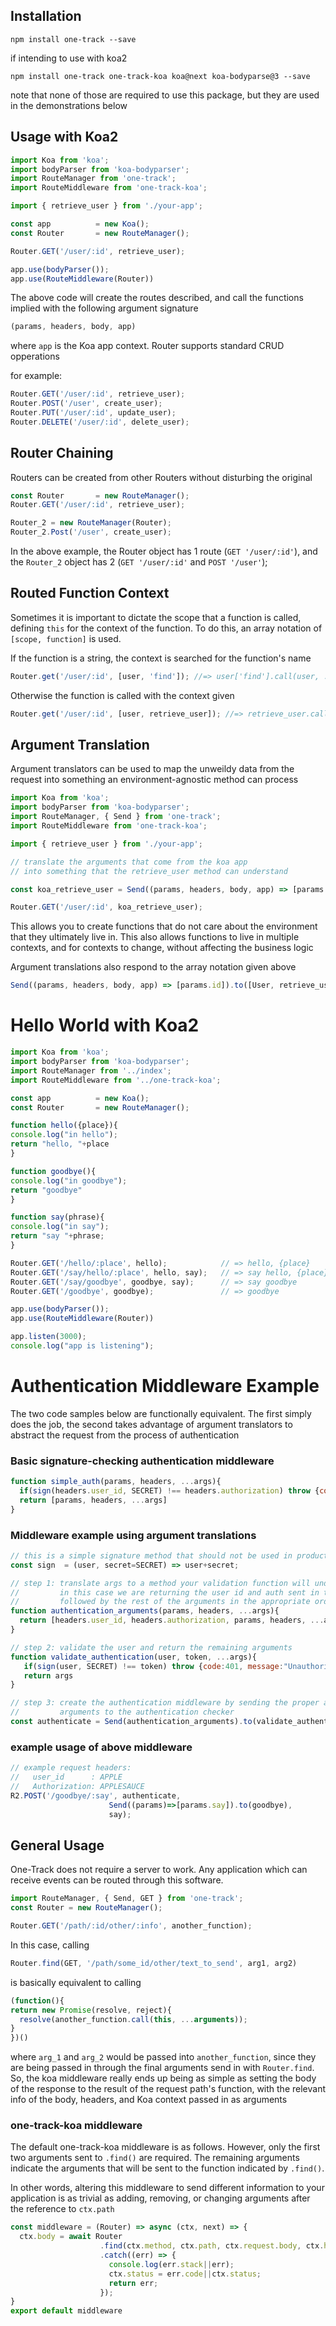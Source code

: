 Installation
------------

```
npm install one-track --save
```

if intending to use with koa2

```
npm install one-track one-track-koa koa@next koa-bodyparse@3 --save
```

note that none of those are required to use this package, but they are 
used in the demonstrations below

Usage with Koa2
---------------

```js
import Koa from 'koa';
import bodyParser from 'koa-bodyparser';
import RouteManager from 'one-track';
import RouteMiddleware from 'one-track-koa';

import { retrieve_user } from './your-app';

const app          = new Koa();
const Router       = new RouteManager();

Router.GET('/user/:id', retrieve_user);

app.use(bodyParser());
app.use(RouteMiddleware(Router))
```

The above code will create the routes described, and call the functions
implied with the following argument signature 

```js
(params, headers, body, app)
```

where `app` is the Koa app context. Router supports standard CRUD opperations

for example:

```js
Router.GET('/user/:id', retrieve_user);
Router.POST('/user', create_user);
Router.PUT('/user/:id', update_user);
Router.DELETE('/user/:id', delete_user);
```

Router Chaining 
---------------

Routers can be created from other Routers without disturbing the original

```js
const Router       = new RouteManager();
Router.GET('/user/:id', retrieve_user);

Router_2 = new RouteManager(Router);
Router_2.Post('/user', create_user);
```

In the above example, the Router object has 1 route (`GET '/user/:id'`), and the
`Router_2` object has 2 (`GET '/user/:id'` and `POST '/user'`);


Routed Function Context 
-----------------------

Sometimes it is important to dictate the scope that a function is called, defining
`this` for the context of the function. To do this, an array notation of `[scope, function]` 
is used. 

If the function is a string, the context is searched for the function's name

```js
Router.get('/user/:id', [user, 'find']); //=> user['find'].call(user, ...args)
```

Otherwise the function is called with the context given

```js
Router.get('/user/:id', [user, retrieve_user]); //=> retrieve_user.call(user, ...args)
```

Argument Translation 
--------------------

Argument translators can be used to map the unweildy data from the request
into something an environment-agnostic method can process

```js
import Koa from 'koa';
import bodyParser from 'koa-bodyparser';
import RouteManager, { Send } from 'one-track';
import RouteMiddleware from 'one-track-koa';

import { retrieve_user } from './your-app';

// translate the arguments that come from the koa app
// into something that the retrieve_user method can understand

const koa_retrieve_user = Send((params, headers, body, app) => [params.id]).to(retrieve_user);

Router.GET('/user/:id', koa_retrieve_user);
```

This allows you to create functions that do not care about the environment that they 
ultimately live in. This also allows functions to live in multiple contexts, and for
contexts to change, without affecting the business logic

Argument translations also respond to the array notation given above

```js
Send((params, headers, body, app) => [params.id]).to([User, retrieve_user]);
```


Hello World with Koa2 
=====================

```js
import Koa from 'koa';
import bodyParser from 'koa-bodyparser';
import RouteManager from '../index';
import RouteMiddleware from '../one-track-koa';

const app          = new Koa();
const Router       = new RouteManager();

function hello({place}){
console.log("in hello");
return "hello, "+place
}

function goodbye(){
console.log("in goodbye");
return "goodbye"
}

function say(phrase){
console.log("in say");
return "say "+phrase;
}

Router.GET('/hello/:place', hello);            // => hello, {place}
Router.GET('/say/hello/:place', hello, say);   // => say hello, {place}      
Router.GET('/say/goodbye', goodbye, say);      // => say goodbye
Router.GET('/goodbye', goodbye);               // => goodbye

app.use(bodyParser());
app.use(RouteMiddleware(Router))

app.listen(3000);
console.log("app is listening");
```

Authentication Middleware Example 
=================================

The two code samples below are functionally equivalent. The first simply does the job,
the second takes advantage of argument translators to abstract the request from the 
process of authentication

### Basic signature-checking authentication middleware  

```js
function simple_auth(params, headers, ...args){
  if(sign(headers.user_id, SECRET) !== headers.authorization) throw {code:401, message:"Unauthorized"}
  return [params, headers, ...args]
}
```

### Middleware example using argument translations

```js
// this is a simple signature method that should not be used in production 
const sign  = (user, secret=SECRET) => user+secret;

// step 1: translate args to a method your validation function will understand.
//         in this case we are returning the user id and auth sent in the header
//         followed by the rest of the arguments in the appropriate order
function authentication_arguments(params, headers, ...args){
  return [headers.user_id, headers.authorization, params, headers, ...args]
}

// step 2: validate the user and return the remaining arguments
function validate_authentication(user, token, ...args){
   if(sign(user, SECRET) !== token) throw {code:401, message:"Unauthorized"}
   return args
}

// step 3: create the authentication middleware by sending the proper authentication
//         arguments to the authentication checker
const authenticate = Send(authentication_arguments).to(validate_authentication);
```

### example usage of above middleware

```js
// example request headers:
//   user_id      : APPLE
//   Authorization: APPLESAUCE
R2.POST('/goodbye/:say', authenticate,
                      Send((params)=>[params.say]).to(goodbye),
                      say);       
```

General Usage 
-------------

One-Track does not require a server to work. Any application which can
receive events can be routed through this software.

```js
import RouteManager, { Send, GET } from 'one-track';
const Router = new RouteManager();

Router.GET('/path/:id/other/:info', another_function);
```

In this case, calling

```js
Router.find(GET, '/path/some_id/other/text_to_send', arg1, arg2)
```

is basically equivalent to calling

```js
(function(){
return new Promise(resolve, reject){
  resolve(another_function.call(this, ...arguments));
}
})()
```

where `arg_1` and `arg_2` would be passed into `another_function`, since
they are being passed in through the final arguments send in with `Router.find`.
So, the koa middleware really ends up being as simple as setting the body of 
the response to the result of the request path's function, with the relevant 
info of the body, headers, and Koa context passed in as arguments

### one-track-koa middleware

The default one-track-koa middleware is as follows. However, only the first 
two arguments sent to `.find()` are required. The remaining arguments indicate
the arguments that will be sent to the function indicated by `.find()`.

In other words, altering this middleware to send different information to your
application is as trivial as adding, removing, or changing arguments after the
reference to `ctx.path`

```js
const middleware = (Router) => async (ctx, next) => {
  ctx.body = await Router
                    .find(ctx.method, ctx.path, ctx.request.body, ctx.headers, ctx)
                    .catch((err) => {
                      console.log(err.stack||err);
                      ctx.status = err.code||ctx.status;
                      return err;
                    });
}
export default middleware
```
